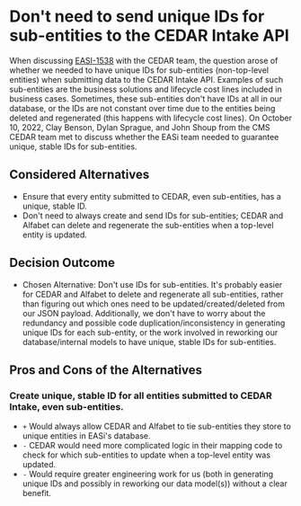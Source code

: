 # Don't need to send unique IDs for sub-entities to the CEDAR Intake API

When discussing [EASI-1538](https://jiraent.cms.gov/browse/EASI-1538) with the CEDAR team, the question arose of whether we needed to have unique IDs for sub-entities (non-top-level entities) when submitting data to the CEDAR Intake API. Examples of such sub-entities are the business solutions and lifecycle cost lines included in business cases. Sometimes, these sub-entities don't have IDs at all in our database, or the IDs are not constant over time due to the entities being deleted and regenerated (this happens with lifecycle cost lines). On October 10, 2022, Clay Benson, Dylan Sprague, and John Shoup from the CMS CEDAR team met to discuss whether the EASi team needed to guarantee unique, stable IDs for sub-entities.

## Considered Alternatives

* Ensure that every entity submitted to CEDAR, even sub-entities, has a unique, stable ID.
* Don't need to always create and send IDs for sub-entities; CEDAR and Alfabet can delete and regenerate the sub-entities when a top-level entity is updated.

## Decision Outcome

* Chosen Alternative: Don't use IDs for sub-entities. It's probably easier for CEDAR and Alfabet to delete and regenerate all sub-entities, rather than figuring out which ones need to be updated/created/deleted from our JSON payload. Additionally, we don't have to worry about the redundancy and possible code duplication/inconsistency in generating unique IDs for each sub-entity, or the work involved in reworking our database/internal models to have unique, stable IDs for sub-entities.

## Pros and Cons of the Alternatives

### Create unique, stable ID for all entities submitted to CEDAR Intake, even sub-entities.

* `+` Would always allow CEDAR and Alfabet to tie sub-entities they store to unique entities in EASi's database.
* `-` CEDAR would need more complicated logic in their mapping code to check for which sub-entities to update when a top-level entity was updated.
* `-` Would require greater engineering work for us (both in generating unique IDs and possibly in reworking our data model(s)) without a clear benefit.

